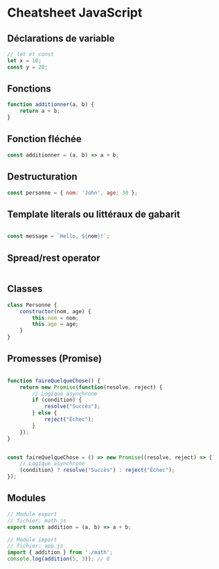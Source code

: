 # Cheatsheet JavaScript

## Déclarations de variable
```js
// let et const
let x = 10;
const y = 20;
```

## Fonctions
```js
function additionner(a, b) {
    return a + b;
}
```
## Fonction fléchée
```js
const additionner = (a, b) => a + b;
```

## Destructuration
```js
const personne = { nom: 'John', age: 30 };
```

## Template literals ou littéraux de gabarit
```js

const message = `Hello, ${nom}!`;
```

## Spread/rest operator
```js

```



## Classes
```js
class Personne {
    constructor(nom, age) {
        this.nom = nom;
        this.age = age;
    }
}
```

## Promesses (Promise)
```js

function faireQuelqueChose() {
    return new Promise(function(resolve, reject) {
        // Logique asynchrone
        if (condition) {
            resolve("Succès");
        } else {
            reject("Échec");
        }
    });
}


const faireQuelqueChose = () => new Promise((resolve, reject) => {
    // Logique asynchrone
    (condition) ? resolve("Succès") : reject("Échec");
});
```

## Modules
```js
// Module export
// fichier: math.js
export const addition = (a, b) => a + b;

// Module import
// fichier: app.js
import { addition } from './math';
console.log(addition(5, 3)); // 8
```
